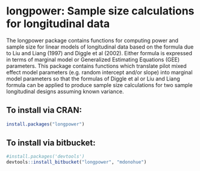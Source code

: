 # longpower: Sample size calculations for longitudinal data

The longpower package contains functions for computing power and sample size for linear models of longitudinal data based on the formula due to Liu and Liang (1997) and Diggle et al (2002). Either formula is expressed in terms of marginal model or Generalized Estimating Equations (GEE) parameters. This package contains functions which translate pilot mixed effect model parameters (e.g. random intercept and/or slope) into marginal model parameters so that the formulas of Diggle et al or Liu and Liang formula can be applied to produce sample size calculations for two sample longitudinal designs assuming known variance.

## To install via CRAN:

```r
install.packages("longpower")
```

## To install via bitbucket:

```r
#install.packages('devtools')
devtools::install_bitbucket("longpower", "mdonohue")
```
